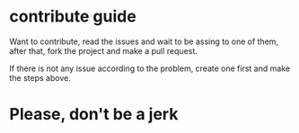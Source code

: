 # contribute guide

Want to contribute, read the issues and wait to be assing to one of them, after that, fork the project and make a pull request.

If there is not any issue according to the problem, create one first and make the steps above.

# Please, don't be a jerk
